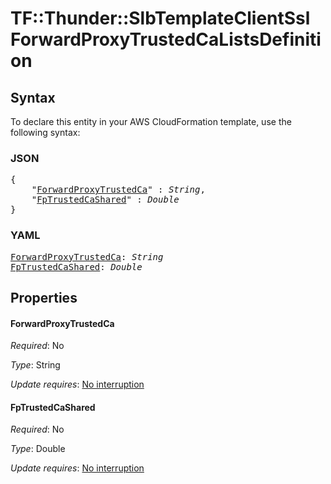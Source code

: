 # TF::Thunder::SlbTemplateClientSsl ForwardProxyTrustedCaListsDefinition

## Syntax

To declare this entity in your AWS CloudFormation template, use the following syntax:

### JSON

<pre>
{
    "<a href="#forwardproxytrustedca" title="ForwardProxyTrustedCa">ForwardProxyTrustedCa</a>" : <i>String</i>,
    "<a href="#fptrustedcashared" title="FpTrustedCaShared">FpTrustedCaShared</a>" : <i>Double</i>
}
</pre>

### YAML

<pre>
<a href="#forwardproxytrustedca" title="ForwardProxyTrustedCa">ForwardProxyTrustedCa</a>: <i>String</i>
<a href="#fptrustedcashared" title="FpTrustedCaShared">FpTrustedCaShared</a>: <i>Double</i>
</pre>

## Properties

#### ForwardProxyTrustedCa

_Required_: No

_Type_: String

_Update requires_: [No interruption](https://docs.aws.amazon.com/AWSCloudFormation/latest/UserGuide/using-cfn-updating-stacks-update-behaviors.html#update-no-interrupt)

#### FpTrustedCaShared

_Required_: No

_Type_: Double

_Update requires_: [No interruption](https://docs.aws.amazon.com/AWSCloudFormation/latest/UserGuide/using-cfn-updating-stacks-update-behaviors.html#update-no-interrupt)

